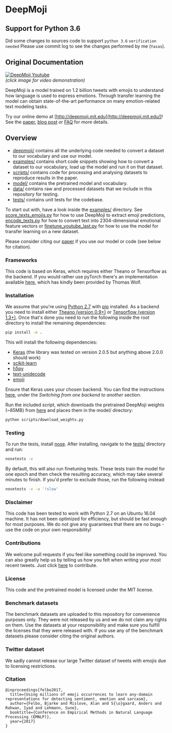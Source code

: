# DeepMoji

## Support for Python 3.6

Did some changes to sources code to support `python 3.6` `verification needed`
Please use commit log to see the changes performed by me (`Yasas`).

## Original Documentation

[![DeepMoji Youtube](https://img.youtube.com/vi/u_JwYxtjzUs/0.jpg)](https://www.youtube.com/watch?v=u_JwYxtjzUs)  
*(click image for video demonstration)*
  
DeepMoji is a model trained on 1.2 billion tweets with emojis to understand how language is used to express emotions. Through transfer learning the model can obtain state-of-the-art performance on many emotion-related text modeling tasks.
  
Try our online demo at [http://deepmoji.mit.edu](http://deepmoji.mit.edu/)! See the [paper](https://arxiv.org/abs/1708.00524), [blog post](https://medium.com/@bjarkefelbo/what-can-we-learn-from-emojis-6beb165a5ea0) or [FAQ](https://www.media.mit.edu/projects/deepmoji/overview/) for more details.

## Overview
* [deepmoji/](deepmoji) contains all the underlying code needed to convert a dataset to our vocabulary and use our model.
* [examples/](examples) contains short code snippets showing how to convert a dataset to our vocabulary, load up the model and run it on that dataset.
* [scripts/](scripts) contains code for processing and analysing datasets to reproduce results in the paper.
* [model/](model) contains the pretrained model and vocabulary.
* [data/](data) contains raw and processed datasets that we include in this repository for testing.
* [tests/](tests) contains unit tests for the codebase.
  
To start out with, have a look inside the [examples/](examples) directory. See [score_texts_emojis.py](examples/score_texts_emojis.py) for how to use DeepMoji to extract emoji predictions, [encode_texts.py](examples/encode_texts.py) for how to convert text into 2304-dimensional emotional feature vectors or [finetune_youtube_last.py](examples/finetune_youtube_last.py) for how to use the model for transfer learning on a new dataset.

Please consider citing our [paper](https://arxiv.org/abs/1708.00524) if you use our model or code (see below for citation).

### Frameworks

This code is based on Keras, which requires either Theano or Tensorflow as the backend. If you would rather use pyTorch there's an implementation available [here](https://github.com/huggingface/torchMoji), which has kindly been provided by Thomas Wolf.

### Installation

We assume that you're using [Python 2.7](https://www.python.org/downloads/) with [pip](https://pip.pypa.io/en/stable/installing/) installed. As a backend you need to install either [Theano (version 0.9+)](http://deeplearning.net/software/theano/install.html) or  [Tensorflow (version 1.3+)](https://www.tensorflow.org/install/). Once that's done you need to run the following inside the root directory to install the remaining dependencies:
  
```bash
pip install -e .
```
This will install the following dependencies:
* [Keras](https://github.com/fchollet/keras) (the library was tested on version 2.0.5 but anything above 2.0.0 should work)
* [scikit-learn](https://github.com/scikit-learn/scikit-learn)
* [h5py](https://github.com/h5py/h5py)
* [text-unidecode](https://github.com/kmike/text-unidecode)
* [emoji](https://github.com/carpedm20/emoji)

Ensure that Keras uses your chosen backend. You can find the instructions [here](https://keras.io/backend/), under the *Switching from one backend to another* section.

Run the included script, which downloads the pretrained DeepMoji weights (~85MB) from [here](https://www.dropbox.com/s/xqarafsl6a8f9ny/deepmoji_weights.hdf5?dl=0) and places them in the model/ directory:

```bash
python scripts/download_weights.py
```

### Testing
To run the tests, install [nose](http://nose.readthedocs.io/en/latest/). After installing, navigate to the [tests/](tests) directory and run:

```bash
nosetests -v
```

By default, this will also run finetuning tests. These tests train the model for one epoch and then check the resulting accuracy, which may take several minutes to finish. If you'd prefer to exclude those, run the following instead: 

```bash
nosetests -v -a '!slow'
```

### Disclaimer 
This code has been tested to work with Python 2.7 on an Ubuntu 16.04 machine. It has not been optimized for efficiency, but should be fast enough for most purposes. We do not give any guarantees that there are no bugs - use the code on your own responsibility!

### Contributions
We welcome pull requests if you feel like something could be improved. You can also greatly help us by telling us how you felt when writing your most recent tweets. Just click [here](http://deepmoji.mit.edu/contribute/) to contribute.

### License
This code and the pretrained model is licensed under the MIT license. 

### Benchmark datasets
The benchmark datasets are uploaded to this repository for convenience purposes only. They were not released by us and we do not claim any rights on them. Use the datasets at your responsibility and make sure you fulfill the licenses that they were released with. If you use any of the benchmark datasets please consider citing the original authors.

### Twitter dataset
We sadly cannot release our large Twitter dataset of tweets with emojis due to licensing restrictions.

### Citation
```
@inproceedings{felbo2017,
  title={Using millions of emoji occurrences to learn any-domain representations for detecting sentiment, emotion and sarcasm},
  author={Felbo, Bjarke and Mislove, Alan and S{\o}gaard, Anders and Rahwan, Iyad and Lehmann, Sune},
  booktitle={Conference on Empirical Methods in Natural Language Processing (EMNLP)},
  year={2017}
}
```
